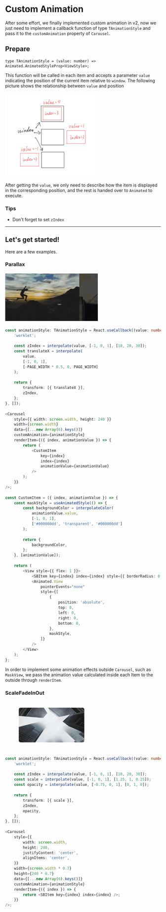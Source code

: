 # Custom Animation

After some effort, we finally implemented custom animation in v2, now we just need to implement a callback function of type `TAnimationStyle` and pass it to the `customAnimation` property of `Carousel`.

## Prepare

```
type TAnimationStyle = (value: number) => Animated.AnimatedStyleProp<ViewStyle>;
```

This function will be called in each item and accepts a parameter `value` indicating the position of the current item relative to `window`. The following picture shows the relationship between `value` and position

<img src="././../assets/custom-animation-sketch.png" width="300"/>

After getting the `value`, we only need to describe how the item is displayed in the corresponding position, and the rest is handed over to `Animated` to execute.

### Tips

-   Don't forget to set `zIndex`

---

## Let's get started!

Here are a few examples.

### Parallax

<a href="../exampleExpo/src/pages/advanced-parallax/index.tsx">
    <img src="././../assets/advanced-parallax.gif" width="300"/>  
</a>

```ts
const animationStyle: TAnimationStyle = React.useCallback((value: number) => {
    'worklet';

    const zIndex = interpolate(value, [-1, 0, 1], [10, 20, 30]);
    const translateX = interpolate(
        value,
        [-1, 0, 1],
        [-PAGE_WIDTH * 0.5, 0, PAGE_WIDTH]
    );

    return {
        transform: [{ translateX }],
        zIndex,
    };
}, []);

<Carousel
    style={{ width: screen.width, height: 240 }}
    width={screen.width}
    data={[...new Array(6).keys()]}
    customAnimation={animationStyle}
    renderItem={({ index, animationValue }) => {
        return (
            <CustomItem
                key={index}
                index={index}
                animationValue={animationValue}
            />
        );
    }}
/>;

const CustomItem = ({ index, animationValue }) => {
    const maskStyle = useAnimatedStyle(() => {
        const backgroundColor = interpolateColor(
            animationValue.value,
            [-1, 0, 1],
            ['#000000dd', 'transparent', '#000000dd']
        );

        return {
            backgroundColor,
        };
    }, [animationValue]);

    return (
        <View style={{ flex: 1 }}>
            <SBItem key={index} index={index} style={{ borderRadius: 0 }} />
            <Animated.View
                pointerEvents="none"
                style={[
                    {
                        position: 'absolute',
                        top: 0,
                        left: 0,
                        right: 0,
                        bottom: 0,
                    },
                    maskStyle,
                ]}
            />
        </View>
    );
};
```

In order to implement some animation effects outside `Carousel`, such as `MaskView`, we pass the animation value calculated inside each Item to the outside through `renderItem`.

### ScaleFadeInOut

<a href="../exampleExpo/src/pages/scale-fade-in-out/index.tsx">
    <img src="././../assets/scale-fade-in-out.gif" width="300"/>  
</a>

```ts
const animationStyle: TAnimationStyle = React.useCallback((value: number) => {
    'worklet';

    const zIndex = interpolate(value, [-1, 0, 1], [10, 20, 30]);
    const scale = interpolate(value, [-1, 0, 1], [1.25, 1, 0.25]);
    const opacity = interpolate(value, [-0.75, 0, 1], [0, 1, 0]);

    return {
        transform: [{ scale }],
        zIndex,
        opacity,
    };
}, []);

<Carousel
    style={{
        width: screen.width,
        height: 240,
        justifyContent: 'center',
        alignItems: 'center',
    }}
    width={screen.width * 0.7}
    height={240 * 0.7}
    data={[...new Array(6).keys()]}
    customAnimation={animationStyle}
    renderItem={({ index }) => {
        return <SBItem key={index} index={index} />;
    }}
/>;
```
